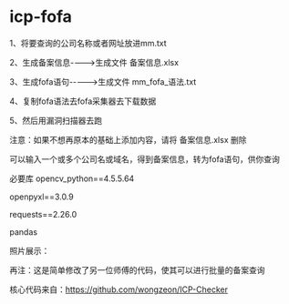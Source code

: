 # icp-fofa

1、将要查询的公司名称或者网址放进mm.txt

2、生成备案信息---->生成文件	备案信息.xlsx

3、生成fofa语句----->生成文件 mm_fofa_语法.txt

4、复制fofa语法去fofa采集器去下载数据

5、然后用漏洞扫描器去跑

注意：如果不想再原本的基础上添加内容，请将 备案信息.xlsx 删除


可以输入一个或多个公司名或域名，得到备案信息，转为fofa语句，供你查询

必要库
opencv_python==4.5.5.64

openpyxl==3.0.9

requests==2.26.0

pandas



照片展示：


再注：这是简单修改了另一位师傅的代码，使其可以进行批量的备案查询

核心代码来自：https://github.com/wongzeon/ICP-Checker
